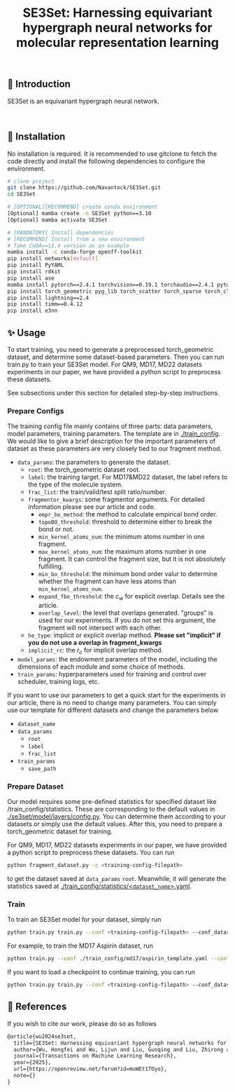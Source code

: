 <div align="center">

# SE3Set: Harnessing equivariant hypergraph neural networks for molecular representation learning

</div>

<br>

## 📌  Introduction

SE3Set is an equivariant hypergraph neural network.

<br>


## 🚀  Installation
No installation is required. It is recommended to use gitclone to fetch the code directly and install the following dependencies to configure the environment.

```bash
# clone project
git clone https://github.com/Navantock/SE3Set.git
cd SE3Set

# [OPTIONAL][RECOMMEND] create conda environment
[Optional] mamba create -n SE3Set python==3.10
[Optional] mamba activate SE3Set

# [MANDATORY] Install dependencies
# [RECOMMEND] Install from a new environment
# Take CUDA==12.4 version as an example
mamba install -c conda-forge openff-toolkit 
pip install networkx[default]
pip install PyYAML
pip install rdkit
pip install ase
mamba install pytorch==2.4.1 torchvision==0.19.1 torchaudio==2.4.1 pytorch-cuda=12.4 -c pytorch -c nvidia
pip install torch_geometric pyg_lib torch_scatter torch_sparse torch_cluster torch_spline_conv -f https://data.pyg.org/whl/torch-2.4.1+cu124.html
pip install lightning==2.4
pip install timm==0.4.12
pip install e3nn
```

## ✨   Usage 

To start training, you need to generate a preprocessed torch_geometric dataset, and determine some dataset-based parameters. Then you can run train.py to train your SE3Set model. For QM9, MD17, MD22 datasets experiments in our paper, we have provided a python script to preprocess these datasets. 

See subsections under this section for detailed step-by-step instructions.

### Prepare Configs

The training config file mainly contains of three parts: data parameters, model parameters, training parameters.  The template are in <u>./train_config</u>. We would like to give a brief description for the important parameters of dataset as these parameters are very closely tied to our fragment method.

- `data_params`: the parameters to generate the dataset. 
  - `root`: the torch_geometric dataset root.
  - `label`: the training target. For MD17&MD22 dataset, the label refers to the type of the molecule system.
  - `frac_list`: the train/valid/test split ratio/number.
  - `fragmentor_kwargs`: some fragmentor arguments.  For detailed information please see our article and code.
    - `empr_bo_method`: the method to calculate empirical bond order.
    - `topoBO_threshold`: threshold to determine either to break the bond or not. 
    - `min_kernel_atoms_num`: the minimum atoms number in one fragment.
    - `max_kernel_atoms_num`: the maximum atoms number in one fragment. It can control the fragment size, but it is not absolutely fulfilling.
    - `min_bo_threshold`: the minimum bond order valur to determine whether the fragment can have less atoms than `min_kernel_atoms_num`.
    - `expand_fbo_threshold`: the $c_w$ for explicit overlap. Details see the article.
    - `overlap_level`: the level that overlaps generated. "groups" is used for our experiments. If you do not set this argument, the fragment will not intersect with each other.
  - `he_type`: implicit or explicit overlap method. **Please set "implicit" if you do not use a overlap in fragment_kwargs**
  - `implicit_rc`: the $r_c$ for implicit overlap method.
- `model_params`: the endowment parameters of the model, including the dimensions of each module and some choice of methods.
- `train_params`: hyperparameters used for training and control over scheduler, training logs, etc.

If you want to use our parameters to get a quick start for the experiments in our article, there is no need to change many parameters. You can simply use our template for different datasets and change the parameters below

- `dataset_name`
- `data_params`
  - `root`
  - `label`
  - `frac_list`
- `train_params`
  - `save_path`

### Prepare Dataset

Our model requires some pre-defined statistics for specified dataset like /train_config/statistics. These are corresponding to the default values in <u>./se3set/model/layers/config.py</u>. You can determine them according to your datasets or simply use the default values. After this, you need to prepare a torch_geometric dataset for training.

For QM9, MD17, MD22 datasets experiments in our paper, we have provided a python script to preprocess these datasets. You can run 

```bash
python fragment_dataset.py -c <training-config-filepath>
```

to get the dataset saved at `data_params` `root`. Meanwhile, it will generate the statistics saved at <u>./train_config/statistics/<`dataset_name`>.yaml</u>.

### Train

To train an SE3Set model for your dataset, simply run

```bash
python train.py train.py --conf <training-config-filepath> --conf_dataset <statistics-filepath> 
```

For example, to train the MD17 Aspirin dataset, run

```bash
python train.py --conf ./train_config/md17/aspirin_template.yaml --conf_dataset ./train_config/statistics/MD17_Aspirin.yaml
```

If you want to load a checkpoint to continue training, you can run

```bash
python train.py train.py --conf <training-config-filepath> --conf_dataset <statistics-filepath> --load_ckpt_path <load-checkpoin-path> --suffix_continue_path <training-object-suffix-name>
```

## 📖   References

If you wish to cite our work, please do so as follows

```tex
@article{wu2024se3set,
  title={SE3Set: Harnessing equivariant hypergraph neural networks for molecular representation learning},
  author={Wu, Hongfei and Wu, Lijun and Liu, Guoqing and Liu, Zhirong and Shao, Bin and Wang, Zun},
  journal={Transactions on Machine Learning Research},
  year={2025},
  url={https://openreview.net/forum?id=muWEt1TOyo},
  note={}
}
```

